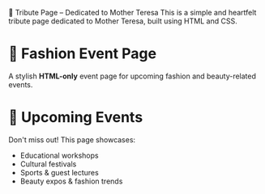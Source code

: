 🌸 Tribute Page – Dedicated to Mother Teresa
This is a simple and heartfelt tribute page dedicated to Mother Teresa, built using HTML and CSS.

# 👗 Fashion Event Page

A stylish **HTML-only** event page for upcoming fashion and beauty-related events.

# 📅 Upcoming Events

Don't miss out! This page showcases:

- Educational workshops  
- Cultural festivals  
- Sports & guest lectures  
- Beauty expos & fashion trends  
